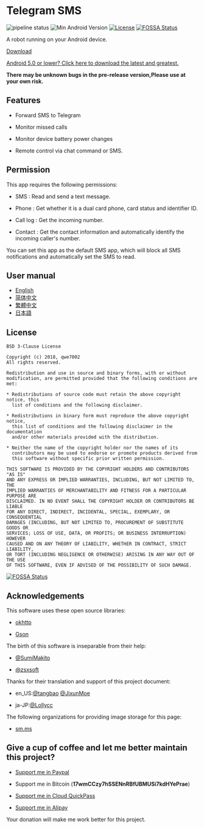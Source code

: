 # Telegram SMS

![pipeline status](https://badges.git.reallct.com/qwe7002/telegram-sms/badges/master/pipeline.svg)
![Min Android Version](https://img.shields.io/badge/Min%20Android%20Version-5.0+-orange.svg)
[![License](https://img.shields.io/badge/License-BSD%203--Clause-blue.svg)](https://github.com/qwe7002/telegram-sms/blob/master/LICENSE)
[![FOSSA Status](https://app.fossa.io/api/projects/git%2Bgithub.com%2Fqwe7002%2Ftelegram-sms.svg?type=shield)](https://app.fossa.io/projects/git%2Bgithub.com%2Fqwe7002%2Ftelegram-sms?ref=badge_shield)

A robot running on your Android device.

[Download](https://github.com/qwe7002/telegram-sms/releases)

[Android 5.0 or lower? Click here to download the latest and greatest.](https://github.com/qwe7002/telegram-sms-compat)

**There may be unknown bugs in the pre-release version,Please use at your own risk.**

## Features

- Forward SMS to Telegram

- Monitor missed calls

- Monitor device battery power changes

- Remote control via chat command or SMS.

## Permission

This app requires the following permissions:

- SMS : Read and send a text message.

- Phone : Get whether it is a dual card phone, card status and identifier ID.

- Call log : Get the incoming number.

- Contact : Get the contact information and automatically identify the incoming caller's number.

You can set this app as the default SMS app, which will block all SMS notifications and automatically set the SMS to read.

## User manual

- [English](https://github.com/qwe7002/telegram-sms/wiki/User_manual)
- [简体中文](https://github.com/qwe7002/telegram-sms/wiki/用户手册)
- [繁體中文](https://github.com/qwe7002/telegram-sms/wiki/用戶手冊)
- [日本語](https://github.com/qwe7002/telegram-sms/wiki/マニュアル)

## License

```
BSD 3-Clause License

Copyright (c) 2018, qwe7002
All rights reserved.

Redistribution and use in source and binary forms, with or without
modification, are permitted provided that the following conditions are met:

* Redistributions of source code must retain the above copyright notice, this
  list of conditions and the following disclaimer.

* Redistributions in binary form must reproduce the above copyright notice,
  this list of conditions and the following disclaimer in the documentation
  and/or other materials provided with the distribution.

* Neither the name of the copyright holder nor the names of its
  contributors may be used to endorse or promote products derived from
  this software without specific prior written permission.

THIS SOFTWARE IS PROVIDED BY THE COPYRIGHT HOLDERS AND CONTRIBUTORS "AS IS"
AND ANY EXPRESS OR IMPLIED WARRANTIES, INCLUDING, BUT NOT LIMITED TO, THE
IMPLIED WARRANTIES OF MERCHANTABILITY AND FITNESS FOR A PARTICULAR PURPOSE ARE
DISCLAIMED. IN NO EVENT SHALL THE COPYRIGHT HOLDER OR CONTRIBUTORS BE LIABLE
FOR ANY DIRECT, INDIRECT, INCIDENTAL, SPECIAL, EXEMPLARY, OR CONSEQUENTIAL
DAMAGES (INCLUDING, BUT NOT LIMITED TO, PROCUREMENT OF SUBSTITUTE GOODS OR
SERVICES; LOSS OF USE, DATA, OR PROFITS; OR BUSINESS INTERRUPTION) HOWEVER
CAUSED AND ON ANY THEORY OF LIABILITY, WHETHER IN CONTRACT, STRICT LIABILITY,
OR TORT (INCLUDING NEGLIGENCE OR OTHERWISE) ARISING IN ANY WAY OUT OF THE USE
OF THIS SOFTWARE, EVEN IF ADVISED OF THE POSSIBILITY OF SUCH DAMAGE.
```

[![FOSSA Status](https://app.fossa.io/api/projects/git%2Bgithub.com%2Fqwe7002%2Ftelegram-sms.svg?type=large)](https://app.fossa.io/projects/git%2Bgithub.com%2Fqwe7002%2Ftelegram-sms?ref=badge_large)

## Acknowledgements

This software uses these open source libraries:

- [okhttp](https://github.com/square/okhttp)

- [Gson](https://github.com/google/gson)

The birth of this software is inseparable from their help:

- [@SumiMakito](https://github.com/SumiMakito)

- [@zsxsoft](https://github.com/zsxsoft)

Thanks for their translation and support of this project document:

- en_US:[@tangbao](https://github.com/tangbao) [@JixunMoe](https://github.com/JixunMoe)

- ja-JP:[@Lollycc](https://github.com/lollycc) 

The following organizations for providing image storage for this page:

- [sm.ms](https://sm.ms)

## Give a cup of coffee and let me better maintain this project?

- [Support me in Paypal](https://paypal.me/qwe7002)

- Support me in Bitcoin (**17wmCCzy7hSSENnRBfUBMUSi7kdHYePrae**)

- [Support me in Cloud QuickPass](https://static.reallct.com/2019/02/21/5c6d812840bac.png)

- [Support me in Alipay](https://static.reallct.com/2019/03/05/5c7d4ebc3e1f0.jpg)

Your donation will make me work better for this project.